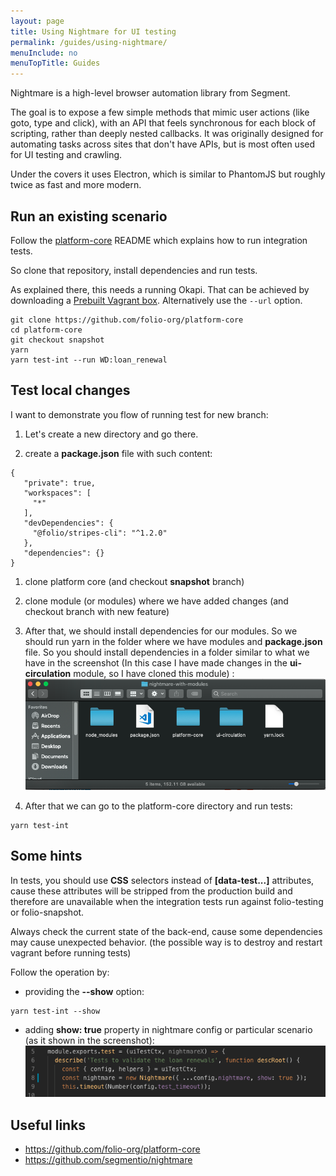 ```yaml
---
layout: page
title: Using Nightmare for UI testing
permalink: /guides/using-nightmare/
menuInclude: no
menuTopTitle: Guides
---
```


Nightmare is a high-level browser automation library from Segment.

The goal is to expose a few simple methods that mimic user actions (like goto, type and click), with an API that feels synchronous for each block of scripting, rather than deeply nested callbacks. It was originally designed for automating tasks across sites that don't have APIs, but is most often used for UI testing and crawling.

Under the covers it uses Electron, which is similar to PhantomJS but roughly twice as fast and more modern.

## Run an existing scenario

Follow the [platform-core](https://github.com/folio-org/platform-core) README which explains how to run integration tests.
 
So clone that repository, install dependencies and run tests.

As explained there, this needs a running Okapi.
That can be achieved by downloading a [Prebuilt Vagrant box](https://github.com/folio-org/folio-ansible/blob/master/doc/index.md#prebuilt-vagrant-boxes).
Alternatively use the `--url` option.

```code
git clone https://github.com/folio-org/platform-core
cd platform-core
git checkout snapshot
yarn
yarn test-int --run WD:loan_renewal
```

## Test local changes

I want to demonstrate you flow of running test for new branch:

1. Let's create a new directory and go there.

1. create a **package.json** file with such content:
```code
{
   "private": true,
   "workspaces": [
     "*"
   ],
   "devDependencies": {
     "@folio/stripes-cli": "^1.2.0"
   },
   "dependencies": {}
}
```

1. clone platform core (and checkout **snapshot** branch)

1. clone module (or modules) where we have added changes (and checkout branch with new feature)

1. After that, we should install dependencies for our modules. So we should run yarn in the folder where we have modules and **package.json** file.
So you should install dependencies in a folder similar to what we have in the screenshot (In this case I have made changes in the **ui-circulation** module, so I have cloned this module) :
![Image](/images/nightmare/nightmare-folder-example.png "folder-example")
1. After that we can go to the platform-core directory and run tests:
```code
yarn test-int
```

## Some hints

In tests, you should use **CSS** selectors instead of **[data-test...]** attributes, cause these attributes will be stripped from the production build and therefore are unavailable when the integration tests run against folio-testing or folio-snapshot.

Always check the current state of the back-end, cause some dependencies may cause unexpected behavior. (the possible way is to destroy and restart vagrant before running tests)

Follow the operation by:
* providing the **--show** option:
 ```code
yarn test-int --show
```
* adding **show: true** property in nightmare config or particular scenario (as it shown in the screenshot):
![Image](/images/nightmare/nightmare-code-example.png "code-example")


## Useful links
* https://github.com/folio-org/platform-core
* https://github.com/segmentio/nightmare


